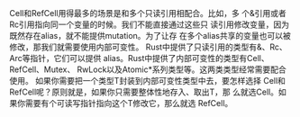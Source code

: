 Cell和RefCell用得最多的场景是和多个只读引用相配合。比如，多
个&引用或者Rc引用指向同一个变量的时候。我们不能直接通过这些只
读引用修改变量，因为既然存在alias，就不能提供mutation。为了让存
在多个alias共享的变量也可以被修改，那我们就需要使用内部可变性。
Rust中提供了只读引用的类型有&、Rc、Arc等指针，它们可以提供
alias。Rust中提供了内部可变性的类型有Cell、RefCell、Mutex、
RwLock以及Atomic*系列类型等。这两类类型经常需要配合使用。
如果你需要把一个类型T封装到内部可变性类型中去，要怎样选择
Cell和RefCell呢？原则就是，如果你只需要整体性地存入、取出T，那
么就选Cell。如果你需要有个可读写指针指向这个T修改它，那么就选
RefCell。